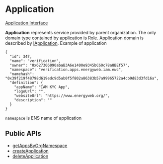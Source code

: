 # Application

[Application Interface](../api/interfaces/IApp.md)

**Application** represents service provided by parent organization. The only domain type contained by application is Role.
Application domain is described by [IApplication](../api/interfaces/IApp.md).
Example of application

```
{
  "id": 347,
  "name": "verification",
  "owner": "0x627306090abaB3A6e1400e9345bC60c78a8BEf57",
  "namespace": "verification.apps.energyweb.iam.ewc",
  "namehash": "0x39f219f48798d619edc9d5ab0f5f802a86383b57a99965722a4cb9d83d3fd16a",
  "definition": {
    "appName": "IAM KYC App",
    "logoUrl": "",
    "websiteUrl": "https://www.energyweb.org/",
    "description": ""
  }
}
```

`namespace` is ENS name of application

## Public APIs

-   [getAppsByOrgNamespace](../api/classes/DomainsService.md#getAppsOfOrg)
-   [createApplication](../api/classes/DomainsService.md#createApplication)
-   [deleteApplication](../api/classes/DomainsService.md#deleteApplication)

